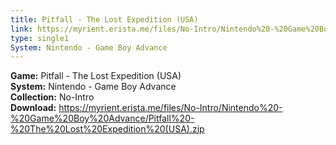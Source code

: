 ```yaml
---
title: Pitfall - The Lost Expedition (USA)
link: https://myrient.erista.me/files/No-Intro/Nintendo%20-%20Game%20Boy%20Advance/Pitfall%20-%20The%20Lost%20Expedition%20(USA).zip
type: single1
System: Nintendo - Game Boy Advance
---
```

<b>Game:</b> Pitfall - The Lost Expedition (USA)<br>
<b>System:</b> Nintendo - Game Boy Advance<br>
<b>Collection:</b> No-Intro<br>
<b>Download:</b> https://myrient.erista.me/files/No-Intro/Nintendo%20-%20Game%20Boy%20Advance/Pitfall%20-%20The%20Lost%20Expedition%20(USA).zip